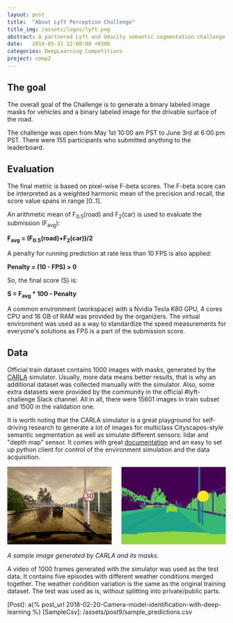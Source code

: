 ```yaml
---
layout: post
title:  "About Lyft Perception Challenge"
title_img: /assets/logos/lyft.png
abstract: A partnered Lyft and Udacity semantic segmentation challenge with synthetic images.
date:   2018-05-31 12:00:00 +0300
categories: DeepLearning Competitions
project: comp2
---
```


## The goal

The overall goal of the Challenge is to generate a binary labeled image masks for vehicles and a binary labeled image for the drivable surface of the road.

The challenge was open from May 1st 10:00 am PST to June 3rd at 6:00 pm PST. There were 155 participants who submitted anything to the leaderboard.

## Evaluation

The final metric is based on pixel-wise F-beta scores. The F-beta score can be interpreted as a weighted harmonic mean of the precision and recall, the score  value spans in range [0..1].

An arithmetic mean of F<sub>0.5</sub>(road) and F<sub>2</sub>(car) is used to evaluate the submission (F<sub>avg</sub>):

__F<sub>avg</sub> = (F<sub>0.5</sub>(road)+F<sub>2</sub>(car))/2__

A penalty for running prediction at rate less than 10 FPS is also applied:

__Penalty = (10 - FPS) > 0__

So, the final score (S) is:

__S = F<sub>avg</sub> * 100 - Penalty__

A common environment (workspace) with a Nvidia Tesla K80 GPU, 4 cores CPU and 16 GB of RAM  was provided by the organizers. The virtual environment was used as a way to standardize the speed measurements for everyone's solutions as FPS is a part of the submission score.

## Data

Official train dataset contains 1000 images with masks, generated by the [CARLA][Carla] simulator. Usually, more data means better results, that is why an additional dataset was collected manually with the simulator. Also, some extra datasets were provided by the community in the official #lyft-challenge Slack channel. All in all, there were 15601 images in train subset and 1500 in the validation one.

It is worth noting that the CARLA simulator is a great playground for self-driving research to generate a lot of images for multiclass Cityscapes-style semantic segmentation as well as simulate different sensors: lidar and "depth map" sensor. It comes with great [documentation][CarlaDocs] and an easy to set up python client for control of the environment simulation and the data acquisition.

![CARLA image](/assets/post10/Carla_sample.jpg)

_A sample image generated by CARLA and its masks._

A video of 1000 frames generated with the simulator was used as the test data. It contains five episodes with different weather conditions merged together. The weather condition variation is the same as the original training dataset. The test was used as is, without splitting into private/public parts.


[comp2]: /proj/comp2/
[Carla]: http://carla.org/
[CarlaDocs]: http://carla.readthedocs.io/en/latest/
[Post]: a{% post_url 2018-02-20-Camera-model-identification-with-deep-learning %}
[SampleCsv]: /assets/post9/sample_predictions.csv


